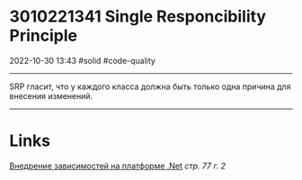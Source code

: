 # 3010221341 Single Responcibility Principle
2022-10-30 13:43
#solid #code-quality 
***
SRP гласит, что у каждого класса должна быть только одна причина для внесения изменений.
***
# Links
[Внедрение зависимостей на платформе .Net](Внедрение%20зависимостей%20на%20платформе%20.Net.md) *стр. 77 г. 2*